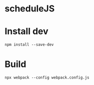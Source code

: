# scheduleJS


# Install dev
	npm install --save-dev

# Build
	npx webpack --config webpack.config.js
